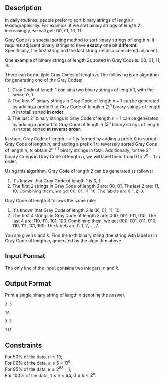 ## Description

In daily routines, people prefer to sort binary strings of length $n$ lexicographically. For example, if we sort binary strings of length $2$ increasingly, we will get: $00$, $01$, $10$, $11$.

Gray Code is a special sorting method to sort binary strings of length $n$. It requires adjacent binary strings to have **exactly** one bit **different**. Specifically, the first string and the last string are also considered adjacent.

One example of binary strings of length $2$s sorted in Gray Code is: $00$, $01$, $11$, $10$.

There can be multiple Gray Codes of length $n$. The following is an algorithm for generating one of the Gray Codes:

1. Gray Code of length $1$ contains two binary strings of length $1$, with the order: $0$, $1$.
2. The first $2^n$ binary strings in Gray Code of length $n+1$ can be generated by adding a prefix $0$ to Gray Code of length $n$ ($2^n$ binary strings of length $n$ in total) sorted **in order**.
3. The last $2^n$ binary strings in Gray Code of length $n+1$ can be generated by adding a prefix $1$ to Gray Code of length $n$ ($2^n$ binary strings of length $n$ in total) sorted **in reverse order**.

In short, Gray Code of length $n+1$ is formed by adding a prefix $0$ to sorted Gray Code of length $n$, and adding a prefix $1$ to reversely sorted Gray Code of length $n$, to obtain $2^{n+1}$ binary strings in total. Additionally, for the $2^n$ binary strings in Gray Code of length $n$, we will label them from $0$ to $2^n-1$ in order.

Using this algorithm, Gray Code of length $2$ can be generated as follows:

1. It's known that Gray Code of length $1$ is $0$, $1$.
2. The first $2$ strings in Gray Code of length $2$ are: $00$, $01$. The last $2$ are: $11$, $10$. Combining them, we get $00$, $01$, $11$, $10$. The labels are $0,1,2,3$.

Gray Code of length $3$ follows the same rule:

1. It's known that Gray Code of length $2$ is $00$, $01$, $11$, $10$.
2. The first $4$ strings in Gray Code of length $3$ are: $000$, $001$, $011$, $010$. The last $4$ are: $110$, $111$, $101$, $100$. Combining them, we get $000$, $001$, $011$, $010$, $110$, $111$, $101$, $100$. The labels are $0,1,2,\dots,7$.

You are given $n$ and $k$. Find the $k$-th binary string (the string with label $k$) in Gray Code of length $n$, generated by the algorithm above.

## Input Format

The only line of the input contains two integers: $n$ and $k$.

## Output Format

Print a single binary string of length $n$ denoting the answer.

```input1
2 3
```
```output1
10
```

```input2
3 5
```
```output2
111
```

## Constraints

For $50\%$ of the data, $n\le 10$;  
For $80\%$ of the data, $k \le 5\times 10^6$;  
For $95\%$ of the data, $k\le 2^{63}-1$;  
For $100\%$ of the data, $1\le n \le 64$, $0\le k < 2^n$.
